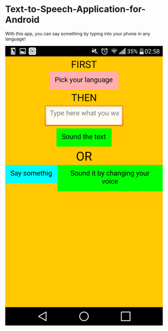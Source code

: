 # Text-to-Speech-Application-for-Android

With this app, you can say something by typing into your phone in any language!

![alt text](https://github.com/ahmetakif/Text-to-Speech-Application-for-Android/blob/master/IMAGES/1.png?raw=true)
